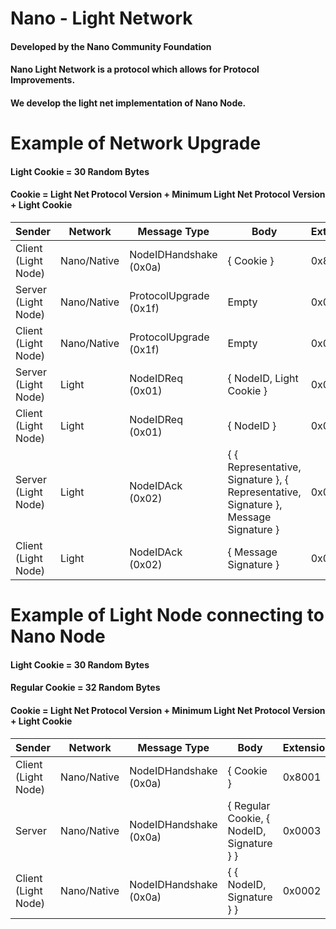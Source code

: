 # Nano - Light Network
#### Developed by the Nano Community Foundation
#### Nano Light Network is a protocol which allows for Protocol Improvements.
#### We develop the light net implementation of Nano Node.

# Example of Network Upgrade
#### Light Cookie = 30 Random Bytes
#### Cookie = Light Net Protocol Version + Minimum Light Net Protocol Version + Light Cookie
| Sender | Network | Message Type | Body | Extensions |
|   --   |   ---   |      --      |  --  |     --     |
| Client (Light Node) | Nano/Native | NodeIDHandshake (0x0a) | { Cookie } | 0x8001
| Server (Light Node) | Nano/Native | ProtocolUpgrade (0x1f) | Empty | 0x0000
| Client (Light Node) | Nano/Native | ProtocolUpgrade (0x1f) | Empty | 0x0000
| Server (Light Node) | Light | NodeIDReq (0x01) | { NodeID, Light Cookie } | 0x0001
| Client (Light Node) | Light | NodeIDReq (0x01) | { NodeID } | 0x0000
| Server (Light Node) | Light | NodeIDAck (0x02) | { { Representative, Signature }, { Representative, Signature }, Message Signature } | 0x0002
| Client (Light Node) | Light | NodeIDAck (0x02) | { Message Signature } | 0x0000


# Example of Light Node connecting to Nano Node
#### Light Cookie = 30 Random Bytes
#### Regular Cookie = 32 Random Bytes
#### Cookie = Light Net Protocol Version + Minimum Light Net Protocol Version + Light Cookie
| Sender | Network | Message Type | Body | Extensions |
|   --   |   ---   |      --      |  --  |     --     |
| Client (Light Node) | Nano/Native | NodeIDHandshake (0x0a) | { Cookie } | 0x8001
| Server | Nano/Native | NodeIDHandshake (0x0a) | { Regular Cookie, { NodeID, Signature } } | 0x0003
| Client (Light Node) | Nano/Native | NodeIDHandshake (0x0a) | { { NodeID, Signature } } | 0x0002
